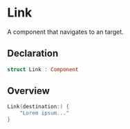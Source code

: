 # Link

A component that navigates to an target.

## Declaration

```swift
struct Link : Component
```

## Overview

```swift
Link(destination:) {
    "Lorem ipsum..."
}
```
